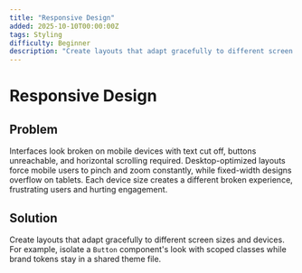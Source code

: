 ```yaml
---
title: "Responsive Design"
added: 2025-10-10T00:00:00Z
tags: Styling
difficulty: Beginner
description: "Create layouts that adapt gracefully to different screen sizes and devices."
---
```

# Responsive Design

## Problem

Interfaces look broken on mobile devices with text cut off, buttons unreachable, and horizontal scrolling required. Desktop-optimized layouts force mobile users to pinch and zoom constantly, while fixed-width designs overflow on tablets. Each device size creates a different broken experience, frustrating users and hurting engagement.

## Solution

Create layouts that adapt gracefully to different screen sizes and devices. For example, isolate a `Button` component's look with scoped classes while brand tokens stay in a shared theme file.
